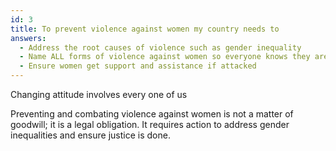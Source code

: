 ```yaml
---
id: 3
title: To prevent violence against women my country needs to
answers:
  - Address the root causes of violence such as gender inequality
  - Name ALL forms of violence against women so everyone knows they are crimes
  - Ensure women get support and assistance if attacked
---
```

Changing attitude involves every one of us

Preventing and combating violence against women is not a matter of goodwill; it
is a legal obligation.  It requires action to address gender inequalities and
ensure justice is done.
